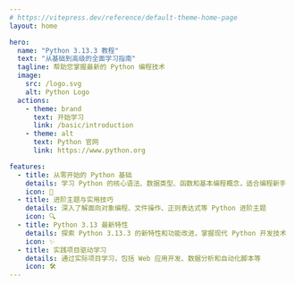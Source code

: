 ```yaml
---
# https://vitepress.dev/reference/default-theme-home-page
layout: home

hero:
  name: "Python 3.13.3 教程"
  text: "从基础到高级的全面学习指南"
  tagline: 帮助您掌握最新的 Python 编程技术
  image:
    src: /logo.svg
    alt: Python Logo
  actions:
    - theme: brand
      text: 开始学习
      link: /basic/introduction
    - theme: alt
      text: Python 官网
      link: https://www.python.org

features:
  - title: 从零开始的 Python 基础
    details: 学习 Python 的核心语法、数据类型、函数和基本编程概念，适合编程新手
    icon: 🚀
  - title: 进阶主题与实用技巧
    details: 深入了解面向对象编程、文件操作、正则表达式等 Python 进阶主题
    icon: 🔍
  - title: Python 3.13 最新特性
    details: 探索 Python 3.13.3 的新特性和功能改进，掌握现代 Python 开发技术
    icon: ✨
  - title: 实践项目驱动学习
    details: 通过实际项目学习，包括 Web 应用开发、数据分析和自动化脚本等
    icon: 🛠️
---
```


